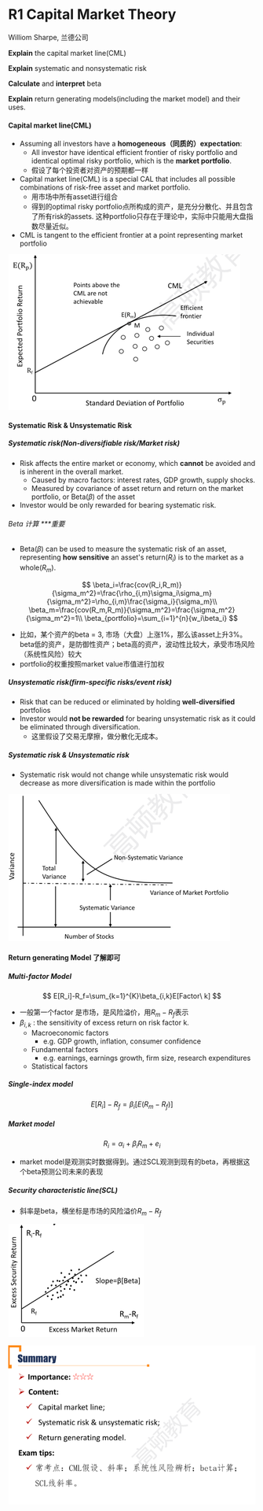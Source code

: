 # R1 Capital Market Theory

Williom Sharpe, 兰德公司

**Explain** the capital market line(CML)

**Explain** systematic and nonsystematic risk

**Calculate** and **interpret** beta

**Explain** return generating models(including the market model) and their uses.

#### Capital market line(CML)

- Assuming all investors have a **homogeneous（同质的）expectation**:
  - All investor have identical efficient frontier of risky portfolio and identical optimal risky portfolio, which is the **market portfolio**.
  - 假设了每个投资者对资产的预期都一样
- Capital market line(CML) is a special CAL that includes all possible combinations of risk-free asset and market portfolio.
  - 用市场中所有asset进行组合
  - 得到的optimal risky portfolio点所构成的资产，是充分分散化、并且包含了所有risk的assets. 这种portfolio只存在于理论中，实际中只能用大盘指数尽量近似。
- CML is tangent to the efficient frontier at a point representing market portfolio

![image-20230629074343932](./assets/image-20230629074343932.png)

#### Systematic Risk & Unsystematic Risk

##### Systematic risk(Non-diversifiable risk/Market risk)

- Risk affects the entire market or economy, which **cannot** be avoided and is inherent in the overall market.
  - Caused by macro factors: interest rates, GDP growth, supply shocks.
  - Measured by covariance of asset return and return on the market portfolio, or Beta($\beta$) of the asset
- Investor would be only rewarded for bearing systematic risk.

###### Beta 计算 \*\*\*重要

- Beta($\beta$) can be used to measure the systematic risk of an asset, representing **how sensitive** an asset's return($R_i$) is to the market as a whole($R_m$).

$$
\beta_i=\frac{cov(R_i,R_m)}{\sigma_m^2}=\frac{\rho_{i,m}\sigma_i\sigma_m}{\sigma_m^2}=\rho_{i,m}\frac{\sigma_i}{\sigma_m}\\
\beta_m=\frac{cov(R_m,R_m)}{\sigma_m^2}=\frac{\sigma_m^2}{\sigma_m^2}=1\\
\beta_{portfolio}=\sum_{i=1}^{n}{w_i\beta_i}
$$

- 比如，某个资产的beta = 3, 市场（大盘）上涨1%，那么该asset上升3%。 beta低的资产，是防御性资产；beta高的资产，波动性比较大，承受市场风险（系统性风险）较大
- portfolio的权重按照market value市值进行加权

##### Unsystematic risk(firm-specific risks/event risk)

- Risk that can be reduced or eliminated by holding **well-diversified** portfolios
- Investor would **not be rewarded** for bearing unsystematic risk as it could be eliminated through diversification.
  - 这里假设了交易无摩擦，做分散化无成本。

##### Systematic risk & Unsystematic risk

- Systematic risk would not change while unsystematic risk would decrease as more diversification is made within the portfolio

![image-20230629081224358](./assets/image-20230629081224358.png)

#### Return generating Model 了解即可

##### Multi-factor Model

$$
E[R_i]-R_f=\sum_{k=1}^{K}\beta_{i,k}E[Factor\ k]
$$

- 一般第一个factor 是市场，是风险溢价，用$R_m-R_f$表示
- $\beta_{i, k}$ : the sensitivity of excess return on risk factor k.
  - Macroeconomic factors
    - e.g. GDP growth, inflation, consumer confidence
  - Fundamental factors
    - e.g. earnings, earnings growth, firm size, research expenditures
  - Statistical factors

##### Single-index model

$$
E[R_i]-R_f=\beta_i[E(R_m-R_f)]
$$

##### Market model

$$
R_i=\alpha_i+\beta_iR_m+e_i
$$

- market model是观测实时数据得到。通过SCL观测到现有的beta，再根据这个beta预测公司未来的表现

##### Security characteristic line(SCL)

- 斜率是beta，横坐标是市场的风险溢价$R_m-R_f$

![image-20230629082319622](./assets/image-20230629082319622.png)

![image-20230629082608182](./assets/image-20230629082608182.png)